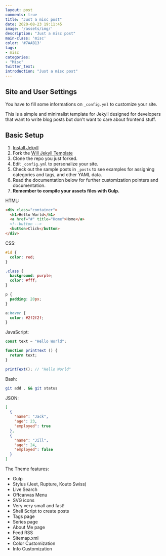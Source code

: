 ```yaml
---
layout: post
comments: true
title: "Just a misc post"
date: 2020-08-23 19:11:45
image: '/assets/img/'
description: "Just a misc post"
main-class: 'misc'
color: '#7AAB13'
tags:
- misc
categories:
- "Misc"
twitter_text:
introduction: "Just a misc post"
---
```


## Site and User Settings

You have to fill some informations on `_config.yml` to customize your site.

This is a simple and minimalist template for Jekyll designed for developers that want to write blog posts but don't want to care about frontend stuff.

## Basic Setup

1. [Install Jekyll](http://jekyllrb.com)
2. Fork the [Will Jekyll Template](https://github.com/willianjusten/will-jekyll-template/fork)
3. Clone the repo you just forked.
4. Edit `_config.yml` to personalize your site.
5. Check out the sample posts in `_posts` to see examples for assigning categories and tags, and other YAML data.
6. Read the documentation below for further customization pointers and documentation.
7. **Remember to compile your assets files with Gulp.**

HTML:
```html
<div class="container">
  <h1>Hello World</h1>
  <a href="#" title="Home">Home</a>
  <!--button -->
  <button>Click</button>
</div>
```

CSS:
```css
#id {
  color: red;
}

.class {
  background: purple;
  color: #fff;
}

p {
  padding: 20px;
}

a:hover {
  color: #2f2f2f;
}
```

JavaScript:
```javascript
const text = "Hello World";

function printText () {
  return text;
}

printText(); // "Hello World"
```

Bash:
```bash
git add . && git status
```

JSON:
```json
[
  {
    "name": "Jack",
    "age": 23,
    "employed": true
  },
  {
    "name": "Jill",
    "age": 24,
    "employed": false
  }
]
```

The Theme features:

- Gulp
- Stylus (Jeet, Rupture, Kouto Swiss)
- Live Search
- Offcanvas Menu
- SVG icons
- Very very small and fast!
- Shell Script to create posts
- Tags page
- Series page
- About Me page
- Feed RSS
- Sitemap.xml
- Color Customization
- Info Customization



